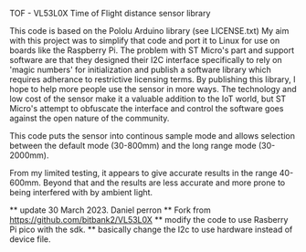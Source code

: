 TOF - VL53L0X Time of Flight distance sensor library

This code is based on the Pololu Arduino library (see LICENSE.txt)
My aim with this project was to simplify that code and port it to Linux
for use on boards like the Raspberry Pi. The problem with ST Micro's part
and support software are that they designed their I2C interface specifically
to rely on 'magic numbers' for initialization and publish a software library
which requires adherance to restrictive licensing terms. By publishing this
library, I hope to help more people use the sensor in more ways. The technology
and low cost of the sensor make it a valuable addition to the IoT world, but
ST Micro's attempt to obfuscate the interface and control the software goes
against the open nature of the community.

This code puts the sensor into continous sample mode and allows selection
between the default mode (30-800mm) and the long range mode (30-2000mm).

From my limited testing, it appears to give accurate results in the range
40-600mm. Beyond that and the results are less accurate and more prone to being
interfered with by ambient light.

** update 30 March 2023. Daniel perron
** Fork from https://github.com/bitbank2/VL53L0X
** modify the code to use Rasberry Pi pico with the sdk.
** basically change the I2c  to use hardware instead of device file.
